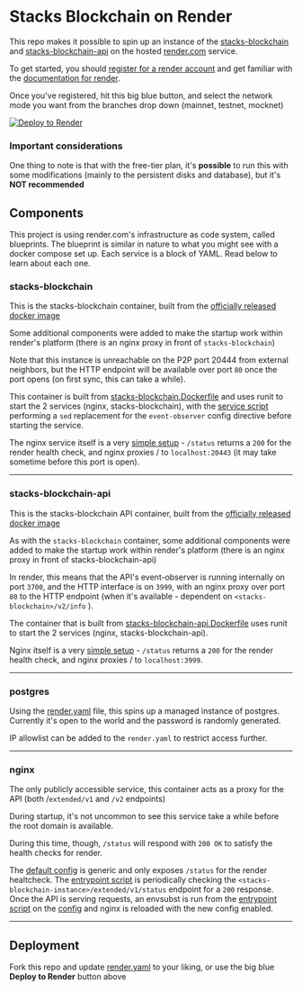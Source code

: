 # Stacks Blockchain on Render

This repo makes it possible to spin up an instance of the [stacks-blockchain](https://github.com/blockstack/stacks-blockchain) and [stacks-blockchain-api](https://github.com/hirosystems/stacks-blockchain-api) on the hosted [render.com](https://render.com) service.

To get started, you should [register for a render account](https://dashboard.render.com/register) and get familiar with the [documentation for render](https://render.com/docs).

Once you've registered, hit this big blue button, and select the network mode you want from the branches drop down (mainnet, testnet, mocknet)


[![Deploy to Render](https://render.com/images/deploy-to-render-button.svg)](https://render.com/deploy?repo=https://github.com/wileyj/render-stacks&branch=testnet)

### Important considerations 
One thing to note is that with the free-tier plan, it's **possible** to run this with some modifications (mainly to the persistent disks and database), but it's **NOT recommended**


## Components

This project is using render.com's infrastructure as code system, called blueprints. The blueprint is similar in nature to what you might see with a docker compose set up. Each service is a block of YAML. Read below to learn about each one.

### stacks-blockchain

This is the stacks-blockchain container, built from the [officially released docker image](https://hub.docker.com/r/blockstack/stacks-blockchain/tags)

Some additional components were added to make the startup work within render's platform (there is an nginx proxy in front of `stacks-blockchain`)

Note that this instance is unreachable on the P2P port 20444 from external neighbors, but the HTTP endpoint will be available over port `80` once the port opens (on first sync, this can take a while).

This container is built from [stacks-blockchain.Dockerfile](./stacks-blockchain.Dockerfile) and uses runit to start the 2 services (nginx, stacks-blockchain), with the [service script](./unit-files/run/stacks-blockchain) performing a `sed` replacement for the `event-observer` config directive before starting the service. 

The nginx service itself is a very [simple setup](./configs/nginx-stacks.conf) - `/status` returns a `200` for the render health check, and nginx proxies / to `localhost:20443` (it may take sometime before this port is open).

---

### stacks-blockchain-api
This is the stacks-blockchain API container, built from the [officially released docker image](https://hub.docker.com/r/hirosystems/stacks-blockchain-api/tags)

As with the `stacks-blockchain` container, some additional components were added to make the startup work within render's platform (there is an nginx proxy in front of stacks-blockchain-api)

In render, this means that the API's event-observer is running internally on port `3700`, and the HTTP interface is on `3999`, with an nginx proxy over port `80` to the HTTP endpoint (when it's available - dependent on `<stacks-blockchain>/v2/info` ). 

The container that is built from [stacks-blockchain-api.Dockerfile](./stacks-blockchain-api.Dockerfile) uses runit to start the 2 services (nginx, stacks-blockchain-api).

Nginx itself is a very [simple setup](./configs/nginx-api.conf) - `/status` returns a `200` for the render health check, and nginx proxies / to `localhost:3999`. 

---

### postgres

Using the [render.yaml](./render.yaml) file, this spins up a managed instance of postgres. Currently it's open to the world and the password is randomly generated. 

IP allowlist can be added to the `render.yaml` to restrict access further. 

---

### nginx

The only publicly accessible service, this container acts as a proxy for the API (both /`extended/v1` and `/v2` endpoints)

During startup, it's not uncommon to see this service take a while before the root domain is available. 

During this time, though, `/status` will respond with `200 OK` to satisfy the health checks for render. 

The [default config](configs/nginx-default.conf) is generic and only exposes `/status` for the render healtcheck. The [entrypoint script](scripts/nginx.sh) is periodically checking the `<stacks-blockchain-instance>/extended/v1/status` endpoint for a `200` response. \
Once the API is serving requests, an envsubst is run from the [entrypoint script](scripts/nginx.sh) on the [config](./configs/nginx.conf) and nginx is reloaded with the new config enabled. 
 
---

## Deployment
Fork this repo and update [render.yaml](./render.yaml) to your liking, or use the big blue **Deploy to Render** button above


